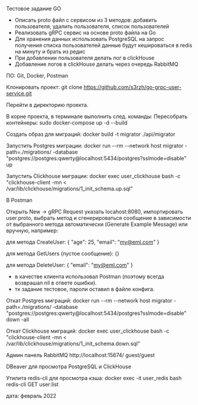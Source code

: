 Тестовое задание GO

- Описать proto файл с сервисом из 3 методов: добавить пользователя, удалить пользователя, список пользователей
- Реализовать gRPC сервис на основе proto файла на Go
- Для хранения данных использовать PostgreSQL на запрос получения списка пользователей данные будут кешироваться в redis на минуту и брать из редис
- При добавлении пользователя делать лог в clickHouse
- Добавление логов в clickHouse делать через очередь RabbitMQ

ПО: Git, Docker, Postman

Клонировать проект:
git clone https://github.com/s3rzh/go-grpc-user-service.git

Перейти в директорию проекта.

В корне проекта, в терминале выполнить след. команды:
Пересобрать контейнеры:
sudo docker-compose up -d --build

Создать образ для миграций:
docker build -t migrator ./api/migrator

Запустить Postgres миграции:
docker run --rm --network host migrator -path=./migrations/ -database "postgres://postgres:qwerty@localhost:5434/postgres?sslmode=disable" up

Запустить Clickhouse миграции:
docker exec user_clickhouse bash -c "clickhouse-client -mn < /var/lib/clickhouse/migrations/1_init_schema.up.sql"

В Postman

Открыть New -> gRPC Request указать locahost:8080, импортировать user.proto, выбрать метод и сгенерироваться сообщение в зависимости от выбранного метода автоматически (Generate Example Message) или вручную, например:

для метода CreateUser:
{
    "age": 25,
    "email": "my@eml.com"
}

для метода GetUsers (пустое сообщение):
{}

для метода DeleteUser:
{
    "email": "my@eml.com"
}


- в качестве клиента использовал Postman (поэтому всегда возврашал nil в ответе ошибки).
- тк задание тестовое, пароли оставил в файле конфига.

Откат Postgres миграций:
docker run --rm --network host migrator -path=./migrations/ -database "postgres://postgres:qwerty@localhost:5434/postgres?sslmode=disable" down -all

Откат Clickhouse миграций:
docker exec user_clickhouse bash -c "clickhouse-client -mn < /var/lib/clickhouse/migrations/1_init_schema.down.sql"

Админ панель RabbitMQ
http://localhost:15674/
guest/guest

DBeaver для просмотра PostgreSQL и ClickHouse

Утилита redis-cli для просмотра кэша:
docker exec -it user_redis bash
redis-cli
GET user:list


дата: февраль 2022